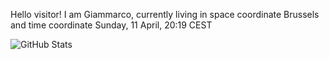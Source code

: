 Hello visitor! I am Giammarco, currently living in space coordinate Brussels and time coordinate Sunday, 11 April, 20:19 CEST

![GitHub Stats](https://github-readme-stats.vercel.app/api?username=grcasanova)
